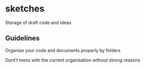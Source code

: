 # sketches
Storage of draft code and ideas

## Guidelines
Organise your code and documents properly by folders

Dont't mess with the current organisation without strong reasons
